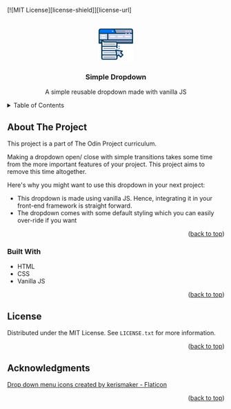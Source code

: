 <a name="readme-top"></a>

<!-- PROJECT SHIELDS -->

[![MIT License][license-shield]][license-url]

<!-- PROJECT LOGO -->
<br />
<div align="center">
  <a href="https://github.com/HamnaIshaq/dropdown-menu">
    <img src="images/drop-down-logo.png" alt="dropdown logo" width="80" height="80">
  </a>

  <h3 align="center">Simple Dropdown</h3>

  <p align="center">
    A simple reusable dropdown made with vanilla JS
  </p>
</div>

<!-- TABLE OF CONTENTS -->
<details>
  <summary>Table of Contents</summary>
  <ol>
    <li>
      <a href="#about-the-project">About The Project</a>
      <ul>
        <li><a href="#built-with">Built With</a></li>
      </ul>
    </li>
    <li>
      <a href="#getting-started">Getting Started</a>
    </li>
    <li><a href="#usage">Usage</a></li>
    <li><a href="#roadmap">Roadmap</a></li>
    <li><a href="#contributing">Contributing</a></li>
    <li><a href="#license">License</a></li>
    <li><a href="#contact">Contact</a></li>
    <li><a href="#acknowledgments">Acknowledgments</a></li>
  </ol>
</details>

<!-- ABOUT THE PROJECT -->

## About The Project

This project is a part of The Odin Project curriculum.

Making a dropdown open/ close with simple transitions takes some time from the more important features of your project. This project aims to remove this time altogether.

Here's why you might want to use this dropdown in your next project:

- This dropdown is made using vanilla JS. Hence, integrating it in your front-end framework is straight forward.
- The dropdown comes with some default styling which you can easily over-ride if you want

<p align="right">(<a href="#readme-top">back to top</a>)</p>

### Built With

- HTML
- CSS
- Vanilla JS

<p align="right">(<a href="#readme-top">back to top</a>)</p>

<!-- USAGE EXAMPLES -->

<!-- LICENSE -->

## License

Distributed under the MIT License. See `LICENSE.txt` for more information.

<p align="right">(<a href="#readme-top">back to top</a>)</p>

<!-- ACKNOWLEDGMENTS -->

## Acknowledgments

<a href="https://www.flaticon.com/free-icons/drop-down-menu" title="drop down menu icons">Drop down menu icons created by kerismaker - Flaticon</a>

<p align="right">(<a href="#readme-top">back to top</a>)</p>
